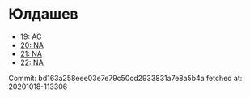 # Юлдашев
- [19: AC](19.md)
- [20: NA](20.md)
- [21: NA](21.md)
- [22: NA](22.md)

Commit: bd163a258eee03e7e79c50cd2933831a7e8a5b4a
 fetched at: 20201018-113306
